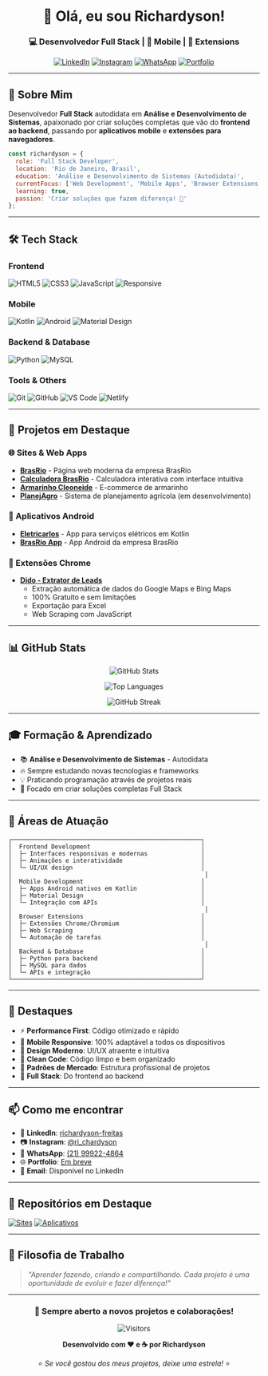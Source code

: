 <div align="center">
  
# 👋 Olá, eu sou Richardyson!

### 💻 Desenvolvedor Full Stack | 📱 Mobile | 🧩 Extensions

[![LinkedIn](https://img.shields.io/badge/LinkedIn-0077B5?style=for-the-badge&logo=linkedin&logoColor=white)](https://www.linkedin.com/in/richardyson-freitas-166b421a3)
[![Instagram](https://img.shields.io/badge/Instagram-E4405F?style=for-the-badge&logo=instagram&logoColor=white)](https://www.instagram.com/ri_chardyson)
[![WhatsApp](https://img.shields.io/badge/WhatsApp-25D366?style=for-the-badge&logo=whatsapp&logoColor=white)](https://wa.me/5521999224864)
[![Portfolio](https://img.shields.io/badge/Portfolio-DC2626?style=for-the-badge&logo=google-chrome&logoColor=white)](https://richardyso.netlify.app/)

</div>

---

## 🚀 Sobre Mim

Desenvolvedor **Full Stack** autodidata em **Análise e Desenvolvimento de Sistemas**, apaixonado por criar soluções completas que vão do **frontend ao backend**, passando por **aplicativos mobile** e **extensões para navegadores**.

```javascript
const richardyson = {
  role: 'Full Stack Developer',
  location: 'Rio de Janeiro, Brasil',
  education: 'Análise e Desenvolvimento de Sistemas (Autodidata)',
  currentFocus: ['Web Development', 'Mobile Apps', 'Browser Extensions'],
  learning: true,
  passion: 'Criar soluções que fazem diferença! 🎯'
};
```

---

## 🛠️ Tech Stack

### Frontend
![HTML5](https://img.shields.io/badge/HTML5-E34F26?style=for-the-badge&logo=html5&logoColor=white)
![CSS3](https://img.shields.io/badge/CSS3-1572B6?style=for-the-badge&logo=css3&logoColor=white)
![JavaScript](https://img.shields.io/badge/JavaScript-F7DF1E?style=for-the-badge&logo=javascript&logoColor=black)
![Responsive](https://img.shields.io/badge/Responsive-Design-DC2626?style=for-the-badge)

### Mobile
![Kotlin](https://img.shields.io/badge/Kotlin-7F52FF?style=for-the-badge&logo=kotlin&logoColor=white)
![Android](https://img.shields.io/badge/Android-3DDC84?style=for-the-badge&logo=android&logoColor=white)
![Material Design](https://img.shields.io/badge/Material%20Design-757575?style=for-the-badge&logo=material-design&logoColor=white)

### Backend & Database
![Python](https://img.shields.io/badge/Python-3776AB?style=for-the-badge&logo=python&logoColor=white)
![MySQL](https://img.shields.io/badge/MySQL-4479A1?style=for-the-badge&logo=mysql&logoColor=white)

### Tools & Others
![Git](https://img.shields.io/badge/Git-F05032?style=for-the-badge&logo=git&logoColor=white)
![GitHub](https://img.shields.io/badge/GitHub-181717?style=for-the-badge&logo=github&logoColor=white)
![VS Code](https://img.shields.io/badge/VS%20Code-007ACC?style=for-the-badge&logo=visual-studio-code&logoColor=white)
![Netlify](https://img.shields.io/badge/Netlify-00C7B7?style=for-the-badge&logo=netlify&logoColor=white)

---

## 🎯 Projetos em Destaque

### 🌐 Sites & Web Apps
- **[BrasRio](https://brasrio.netlify.app/)** - Página web moderna da empresa BrasRio
- **[Calculadora BrasRio](https://brasriocg.netlify.app/)** - Calculadora interativa com interface intuitiva
- **[Armarinho Cleoneide](https://cleoneide.netlify.app/)** - E-commerce de armarinho
- **[PlanejAgro](https://planejagro.netlify.app/)** - Sistema de planejamento agrícola (em desenvolvimento)

### 📱 Aplicativos Android
- **[Eletricarlos](https://github.com/Richardyso/Aplicativos/tree/main/Android/Eletricarlos)** - App para serviços elétricos em Kotlin
- **[BrasRio App](https://github.com/Richardyso/Aplicativos/tree/main/Android/BrasRio)** - App Android da empresa BrasRio

### 🧩 Extensões Chrome
- **[Dido - Extrator de Leads](https://github.com/Richardyso/Aplicativos/tree/main/Extens%C3%A3o/Dido)**
  - Extração automática de dados do Google Maps e Bing Maps
  - 100% Gratuito e sem limitações
  - Exportação para Excel
  - Web Scraping com JavaScript

---

## 📊 GitHub Stats

<div align="center">
  
![GitHub Stats](https://github-readme-stats.vercel.app/api?username=richardyson&show_icons=true&theme=radical&hide_border=true&bg_color=0D1117&title_color=DC2626&icon_color=DC2626)

![Top Languages](https://github-readme-stats.vercel.app/api/top-langs/?username=richardyson&layout=compact&theme=radical&hide_border=true&bg_color=0D1117&title_color=DC2626)

![GitHub Streak](https://github-readme-streak-stats.herokuapp.com/?user=richardyson&theme=radical&hide_border=true&background=0D1117&ring=DC2626&fire=DC2626&currStreakLabel=DC2626)

</div>

---

## 🎓 Formação & Aprendizado

- 📚 **Análise e Desenvolvimento de Sistemas** - Autodidata
- 🔥 Sempre estudando novas tecnologias e frameworks
- 💡 Praticando programação através de projetos reais
- 🎯 Focado em criar soluções completas Full Stack

---

## 💼 Áreas de Atuação

```plaintext
┌─────────────────────────────────────────────────────┐
│  Frontend Development                               │
│  ├─ Interfaces responsivas e modernas               │
│  ├─ Animações e interatividade                      │
│  └─ UI/UX design                                    │
│                                                      │
│  Mobile Development                                 │
│  ├─ Apps Android nativos em Kotlin                  │
│  ├─ Material Design                                 │
│  └─ Integração com APIs                             │
│                                                      │
│  Browser Extensions                                 │
│  ├─ Extensões Chrome/Chromium                       │
│  ├─ Web Scraping                                    │
│  └─ Automação de tarefas                            │
│                                                      │
│  Backend & Database                                 │
│  ├─ Python para backend                             │
│  ├─ MySQL para dados                                │
│  └─ APIs e integração                               │
└─────────────────────────────────────────────────────┘
```

---

## 🌟 Destaques

- ⚡ **Performance First**: Código otimizado e rápido
- 📱 **Mobile Responsive**: 100% adaptável a todos os dispositivos
- 🎨 **Design Moderno**: UI/UX atraente e intuitiva
- 🚀 **Clean Code**: Código limpo e bem organizado
- 📂 **Padrões de Mercado**: Estrutura profissional de projetos
- 🔧 **Full Stack**: Do frontend ao backend

---

## 📫 Como me encontrar

- 💼 **LinkedIn**: [richardyson-freitas](https://www.linkedin.com/in/richardyson-freitas-166b421a3)
- 📷 **Instagram**: [@ri_chardyson](https://www.instagram.com/ri_chardyson)
- 💬 **WhatsApp**: [(21) 99922-4864](https://wa.me/5521999224864)
- 🌐 **Portfolio**: [Em breve](https://richardyson.github.io)
- 📧 **Email**: Disponível no LinkedIn

---

## 📌 Repositórios em Destaque

[![Sites](https://github-readme-stats.vercel.app/api/pin/?username=richardyson&repo=Sites&theme=radical&hide_border=true&bg_color=0D1117&title_color=DC2626&icon_color=DC2626)](https://github.com/Richardyso/Sites)
[![Aplicativos](https://github-readme-stats.vercel.app/api/pin/?username=richardyson&repo=Aplicativos&theme=radical&hide_border=true&bg_color=0D1117&title_color=DC2626&icon_color=DC2626)](https://github.com/Richardyso/Aplicativos)

---

## 💭 Filosofia de Trabalho

> *"Aprender fazendo, criando e compartilhando. Cada projeto é uma oportunidade de evoluir e fazer diferença!"*

---

<div align="center">

### 🚀 Sempre aberto a novos projetos e colaborações!

![Visitors](https://visitor-badge.laobi.icu/badge?page_id=richardyson.richardyson&left_color=DC2626&right_color=991b1b)

**Desenvolvido com ❤️ e ☕ por Richardyson**

⭐ *Se você gostou dos meus projetos, deixe uma estrela!* ⭐

</div>


